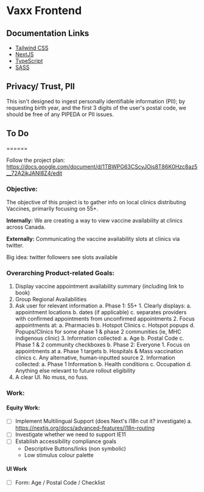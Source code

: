 # Vaxx Frontend

## Documentation Links

- [Tailwind CSS](https://tailwindcss.com/docs)
- [NextJS](https://nextjs.org/)
- [TypeScript](https://www.typescriptlang.org/docs/)
- [SASS](https://sass-lang.com/documentation)

## Privacy/ Trust, PII

This isn't designed to ingest personally identifiable information (PII); by requesting birth year, and the first 3 digits of the user's postal code, we should be free of any PIPEDA or PII issues.

## To Do

======

Follow the project plan: https://docs.google.com/document/d/1TBWPG63CScyJOjs8T86K0Hzc8az5__72A2jkJANI8Z4/edit

### Objective:

The objective of this project is to gather info on local clinics distributing Vaccines, primarily focusing on 55+.

**Internally:** We are creating a way to view vaccine availability at clinics across Canada.

**Externally:** Communicating the vaccine availability slots at clinics via twitter.

Big idea: twitter followers see slots available

### Overarching Product-related Goals:

1. Display vaccine appointment availability summary (including link to book)
2. Group Regional Availabilities
3. Ask user for relevant information
   a. Phase 1: 55+ 1. Clearly displays:
   a. appointment locations
   b. dates (if applicable)
   c. separates providers with confirmed appointments from unconfirmed appointments 2. Focus appointments at:
   a. Pharmacies
   b. Hotspot Clinics
   c. Hotspot popups
   d. Popups/Clinics for some phase 1 & phase 2 communities (ie, MHC indigenous clinic) 3. Information collected:
   a. Age
   b. Postal Code
   c. Phase 1 & 2 community checkboxes
   b. Phase 2: Everyone 1. Focus on appointments at
   a. Phase 1 targets
   b. Hospitals & Mass vaccination clinics
   c. Any alternative, human-inputted source 2. Information collected:
   a. Phase 1 Information
   b. Health conditions
   c. Occupation
   d. Anything else relevant to future rollout eligibility
4. A clear UI. No muss, no fuss.

### Work:

#### Equity Work:

- [ ] Implement Multilingual Support (does Next's i18n cut it? investigate)
      a. https://nextjs.org/docs/advanced-features/i18n-routing
- [ ] Investigate whether we need to support IE11
- [ ] Establish accessibility compliance goals
  - Descriptive Buttons/links (non symbolic)
  - Low stimulus colour palette

#### UI Work

- [ ] Form: Age / Postal Code / Checklist
